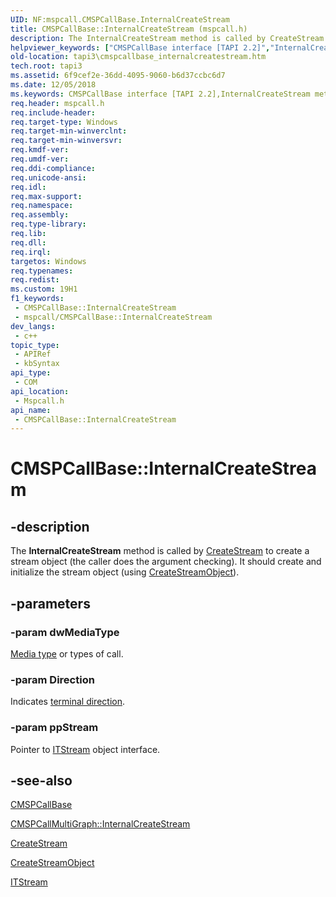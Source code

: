 ```yaml
---
UID: NF:mspcall.CMSPCallBase.InternalCreateStream
title: CMSPCallBase::InternalCreateStream (mspcall.h)
description: The InternalCreateStream method is called by CreateStream to create a stream object (the caller does the argument checking). It should create and initialize the stream object (using CreateStreamObject).
helpviewer_keywords: ["CMSPCallBase interface [TAPI 2.2]","InternalCreateStream method","CMSPCallBase.InternalCreateStream","CMSPCallBase::InternalCreateStream","InternalCreateStream","InternalCreateStream method [TAPI 2.2]","InternalCreateStream method [TAPI 2.2]","CMSPCallBase interface","_tapi3_cmspcallbase_internalcreatestream","mspcall/CMSPCallBase::InternalCreateStream","tapi3.cmspcallbase_internalcreatestream"]
old-location: tapi3\cmspcallbase_internalcreatestream.htm
tech.root: tapi3
ms.assetid: 6f9cef2e-36dd-4095-9060-b6d37ccbc6d7
ms.date: 12/05/2018
ms.keywords: CMSPCallBase interface [TAPI 2.2],InternalCreateStream method, CMSPCallBase.InternalCreateStream, CMSPCallBase::InternalCreateStream, InternalCreateStream, InternalCreateStream method [TAPI 2.2], InternalCreateStream method [TAPI 2.2],CMSPCallBase interface, _tapi3_cmspcallbase_internalcreatestream, mspcall/CMSPCallBase::InternalCreateStream, tapi3.cmspcallbase_internalcreatestream
req.header: mspcall.h
req.include-header: 
req.target-type: Windows
req.target-min-winverclnt: 
req.target-min-winversvr: 
req.kmdf-ver: 
req.umdf-ver: 
req.ddi-compliance: 
req.unicode-ansi: 
req.idl: 
req.max-support: 
req.namespace: 
req.assembly: 
req.type-library: 
req.lib: 
req.dll: 
req.irql: 
targetos: Windows
req.typenames: 
req.redist: 
ms.custom: 19H1
f1_keywords:
 - CMSPCallBase::InternalCreateStream
 - mspcall/CMSPCallBase::InternalCreateStream
dev_langs:
 - c++
topic_type:
 - APIRef
 - kbSyntax
api_type:
 - COM
api_location:
 - Mspcall.h
api_name:
 - CMSPCallBase::InternalCreateStream
---
```


# CMSPCallBase::InternalCreateStream


## -description

The 
<b>InternalCreateStream</b> method is called by 
<a href="/windows/desktop/api/tapi3if/nf-tapi3if-itstreamcontrol-createstream">CreateStream</a> to create a stream object (the caller does the argument checking). It should create and initialize the stream object (using 
<a href="/windows/desktop/api/mspcall/nf-mspcall-cmspcallbase-createstreamobject">CreateStreamObject</a>).

## -parameters

### -param dwMediaType

<a href="/windows/desktop/Tapi/tapimediatype--constants">Media type</a> or types of call.

### -param Direction

Indicates 
<a href="/windows/desktop/api/tapi3if/ne-tapi3if-terminal_direction">terminal direction</a>.

### -param ppStream

Pointer to 
<a href="/windows/desktop/api/tapi3if/nn-tapi3if-itstream">ITStream</a> object interface.

## -see-also

<a href="/windows/desktop/api/mspcall/nl-mspcall-cmspcallbase">CMSPCallBase</a>



<a href="/windows/desktop/api/mspcall/nf-mspcall-cmspcallmultigraph-internalcreatestream">CMSPCallMultiGraph::InternalCreateStream</a>



<a href="/windows/desktop/api/tapi3if/nf-tapi3if-itstreamcontrol-createstream">CreateStream</a>



<a href="/windows/desktop/api/mspcall/nf-mspcall-cmspcallbase-createstreamobject">CreateStreamObject</a>



<a href="/windows/desktop/api/tapi3if/nn-tapi3if-itstream">ITStream</a>

